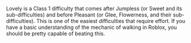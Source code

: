 Lovely is a Class 1 difficulty that comes after Jumpless (or Sweet and its sub-difficulties) and before Pleasant (or Glee, Flowerness, and their sub-difficulties). This is one of the easiest difficulties that require effort. If you have a basic understanding of the mechanic of walking in Roblox, you should be pretty capable of beating this.

